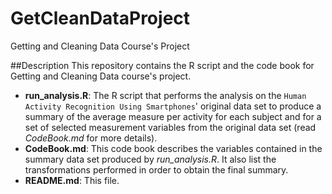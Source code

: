 # GetCleanDataProject
Getting and Cleaning Data Course's Project

##Description
This repository contains the R script and the code book for Getting and Cleaning Data course's project.

+ **run_analysis.R**: The R script that performs the analysis on the `Human Activity Recognition Using Smartphones`' original data set to produce a summary of the average measure per activity for each subject and for a set of selected measurement variables from the original data set (read *CodeBook.md* for more details).
+ **CodeBook.md**: This code book describes the variables contained in the summary data set produced by *run_analysis.R*. It also list the transformations performed in order to obtain the final summary.
+ **README.md**: This file.
